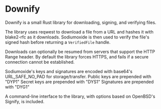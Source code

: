 # Downify

Downify is a small Rust library for downloading, signing, and verifying files.

The library uses reqwest to download a file from a URL and hashes it with blake2-rfc as it downloads. Sodiumoxide is then used to verify the file's signed hash before returning a `VerifiedFile` handle.

Downloads can optionally be resumed from servers that support the HTTP Range header. By default the library forces HTTPS, and fails if a secure connection cannot be established.

Sodiumoxide's keys and signatures are encoded with base64's URL_SAFE_NO_PAD for storage/transfer.
Public keys are prepended with "DYP1"
Secret keys are prepended with "DYS1"
Signatures are prepended with "DYG1"

A command-line interface to the library, with options based on OpenBSD's Signify, is included.
